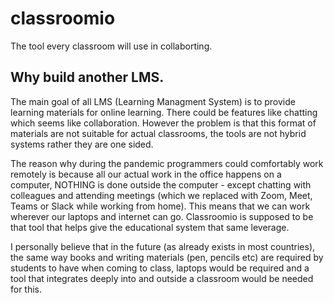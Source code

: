 # classroomio

The tool every classroom will use in collaborting. 

## Why build another LMS.

The main goal of all LMS (Learning Managment System) is to provide learning materials for online learning. There could be features like chatting which seems like collaboration. However the problem is that this format of materials are not suitable for actual classrooms, the tools are not hybrid systems rather they are one sided.

The reason why during the pandemic programmers could comfortably work remotely is because all our actual work in the office happens on a computer, NOTHING is done outside the computer - except chatting with colleagues and attending meetings (which we replaced with Zoom, Meet, Teams or Slack while working from home). This means that we can work wherever our laptops and internet can go. Classroomio is supposed to be that tool that helps give the educational system that same leverage.

I personally believe that in the future (as already exists in most countries), the same way books and writing materials (pen, pencils etc) are required by students to have when coming to class, laptops would be required and a tool that integrates deeply into and outside a classroom would be needed for this.
